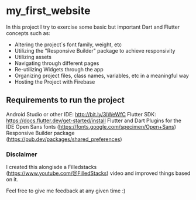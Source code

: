 # my_first_website

In this project I try to exercise some basic but important Dart and Flutter concepts such as:

- Altering the project`s font family, weight, etc
- Utilizing the "Responsive Builder" package to achieve responsivity
- Utilizing assets
- Navigating through different pages
- Re-utilizing Widgets through the app
- Organizing project files, class names, variables, etc in a meaningful way
- Hosting the Project with Firebase

## Requirements to run the project

Android Studio or other IDE: http://bit.ly/3IWeWfC
Flutter SDK: https://docs.flutter.dev/get-started/install
Flutter and Dart Plugins for the IDE
Open Sans fonts (https://fonts.google.com/specimen/Open+Sans)
Responsive Builder package (https://pub.dev/packages/shared_preferences)

### Disclaimer

I created this alongisde a Filledstacks (https://www.youtube.com/@FilledStacks) video and improved
things based on it.

Feel free to give me feedback at any given time :)